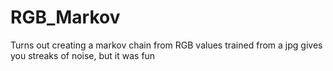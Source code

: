 # RGB_Markov
Turns out creating a markov chain from RGB values trained from a jpg gives you streaks of noise, but it was fun
